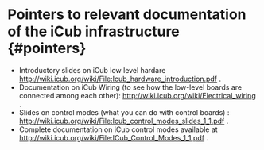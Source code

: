 Pointers to relevant documentation of the iCub infrastructure {#pointers}
==================================================

* Introductory slides on iCub low level hardare http://wiki.icub.org/wiki/File:Icub_hardware_introduction.pdf .
* Documentation on iCub Wiring (to see how the low-level  boards are connected among each other): http://wiki.icub.org/wiki/Electrical_wiring .
* Slides on control modes (what you can do with control boards) : http://wiki.icub.org/wiki/File:Icub_control_modes_slides_1_1.pdf .
* Complete documentation on iCub control modes available at http://wiki.icub.org/wiki/File:ICub_Control_Modes_1_1.pdf .
